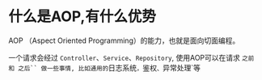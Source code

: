# 什么是AOP,有什么优势
AOP （Aspect Oriented Programming）的能力，也就是面向切面编程。

一个请求会经过 `Controller`、`Service`、`Repository`, 使用AOP可以在请求 `之前 和 之后`` 做一些事情, 比如通用的`日志系统`，`鉴权`、`异常处理`等